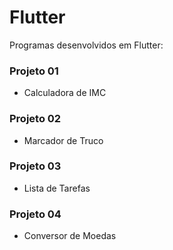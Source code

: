 # Flutter

Programas desenvolvidos em Flutter:

### Projeto 01 
- Calculadora de IMC

### Projeto 02
- Marcador de Truco

### Projeto 03
- Lista de Tarefas

### Projeto 04
- Conversor de Moedas
